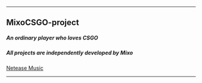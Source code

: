 ***
## MixoCSGO-project
##### An ordinary player who loves CSGO
##### All projects are independently developed by Mixo
<a href="https://music.163.com/#/user/home?id=611297376" target="_blank">Netease Music</a>
***
